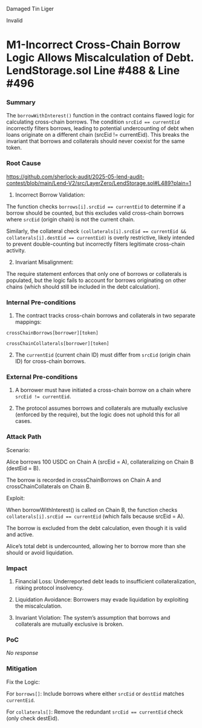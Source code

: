 Damaged Tin Liger

Invalid

# M1-Incorrect Cross-Chain Borrow Logic Allows Miscalculation of Debt.  LendStorage.sol Line #488 & Line #496

### Summary

The `borrowWithInterest()` function in the contract contains flawed logic for calculating cross-chain borrows. The condition `srcEid == currentEid` incorrectly filters borrows, leading to potential undercounting of debt when loans originate on a different chain (srcEid != currentEid). This breaks the invariant that borrows and collaterals should never coexist for the same token.



### Root Cause
https://github.com/sherlock-audit/2025-05-lend-audit-contest/blob/main/Lend-V2/src/LayerZero/LendStorage.sol#L489?plain=1

1. Incorrect Borrow Validation:

The function checks `borrows[i].srcEid == currentEid` to determine if a borrow should be counted, but this excludes valid cross-chain borrows where `srcEid` (origin chain) is not the current chain.

Similarly, the collateral check `(collaterals[i].srcEid == currentEid && collaterals[i].destEid == currentEid)` is overly restrictive, likely intended to prevent double-counting but incorrectly filters legitimate cross-chain activity.

2. Invariant Misalignment:

The require statement enforces that only one of borrows or collaterals is populated, but the logic fails to account for borrows originating on other chains (which should still be included in the debt calculation).

### Internal Pre-conditions

1. The contract tracks cross-chain borrows and collaterals in two separate mappings:

`crossChainBorrows[borrower][token]`

`crossChainCollaterals[borrower][token]`

2. The `currentEid` (current chain ID) must differ from `srcEid` (origin chain ID) for cross-chain borrows.

### External Pre-conditions

1. A borrower must have initiated a cross-chain borrow on a chain where `srcEid != currentEid`.

2. The protocol assumes borrows and collaterals are mutually exclusive (enforced by the require), but the logic does not uphold this for all cases.



### Attack Path

Scenario:

Alice borrows 100 USDC on Chain A (srcEid = A), collateralizing on Chain B (destEid = B).

The borrow is recorded in crossChainBorrows on Chain A and crossChainCollaterals on Chain B.

Exploit:

When borrowWithInterest() is called on Chain B, the function checks `collaterals[i].srcEid == currentEid` (which fails because srcEid = A).

The borrow is excluded from the debt calculation, even though it is valid and active.

Alice’s total debt is undercounted, allowing her to borrow more than she should or avoid liquidation.

### Impact

1. Financial Loss: Underreported debt leads to insufficient collateralization, risking protocol insolvency.

2. Liquidation Avoidance: Borrowers may evade liquidation by exploiting the miscalculation.

3. Invariant Violation: The system’s assumption that borrows and collaterals are mutually exclusive is broken.

### PoC

_No response_

### Mitigation

Fix the Logic:

For `borrows[]`: Include borrows where either `srcEid` or `destEid` matches `currentEid`.

For `collaterals[]`: Remove the redundant `srcEid == currentEid` check (only check destEid).
